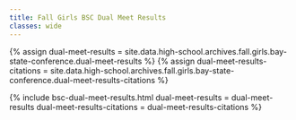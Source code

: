 ```yaml
---
title: Fall Girls BSC Dual Meet Results
classes: wide
---
```


{% assign dual-meet-results = site.data.high-school.archives.fall.girls.bay-state-conference.dual-meet-results %}
{% assign dual-meet-results-citations = site.data.high-school.archives.fall.girls.bay-state-conference.dual-meet-results-citations %}

{% include bsc-dual-meet-results.html
  dual-meet-results = dual-meet-results
  dual-meet-results-citations = dual-meet-results-citations %}
